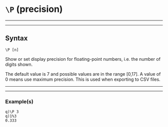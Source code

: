 # `\P` (precision)

-------------------------------------------------------------------------------------------------------
-------------------------------------------------------------------------------------------------------


## Syntax

~~~~
\P [n]
~~~~



Show or set display precision for floating-point numbers, i.e. the number of digits shown.

The default value is 7 and possible values are in the range [0,17]. A value of 0 means use maximum
precision. This is used when exporting to CSV files.

-------------------------------------------------------------------------------------------------------
-------------------------------------------------------------------------------------------------------

### Example(s)

~~~~
q)\P 3
q)1%3
0.333
~~~~
